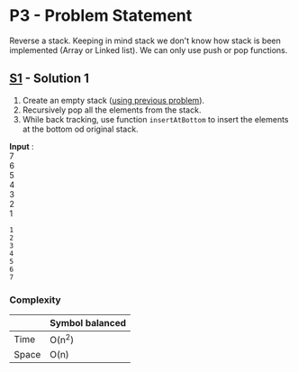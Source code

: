 # P3 - Problem Statement
Reverse a stack. Keeping in mind stack we don't know how stack is been implemented (Array or Linked list). We can only use push or pop functions.

## [S1](https://github.com/Lakshitnagar/DS-ALGO/blob/master/ds/stack/p3/S1.java) - Solution 1
1. Create an empty stack ([using previous problem](https://github.com/Lakshitnagar/DS-ALGO/blob/master/ds/stack/stack.java)).
2. Recursively pop all the elements from the stack.
3. While back tracking, use function `insertAtBottom` to insert the elements at the bottom od original stack.

<b>Input</b> :  
7 \
6 \
5 \
4 \
3 \
2 \
1 
``` 
1
2
3
4
5
6
7
```

### Complexity

|               | Symbol balanced |
| ------------- | --------------- |
| Time          | O(n<sup>2</sup>)            |
| Space         | O(n)            |
